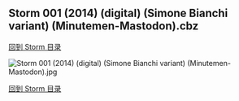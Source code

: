 ## Storm 001 (2014) (digital) (Simone Bianchi variant) (Minutemen-Mastodon).cbz


[回到 Storm 目录](https://github.com/alicewish/markdown/blob/master/series/Storm.md)


![Storm 001 (2014) (digital) (Simone Bianchi variant) (Minutemen-Mastodon).jpg](https://wx1.sinaimg.cn/large/6a9fdecaly1fr0x8uc569j21kw2ecx1m.jpg)

[回到 Storm 目录](https://github.com/alicewish/markdown/blob/master/series/Storm.md)

